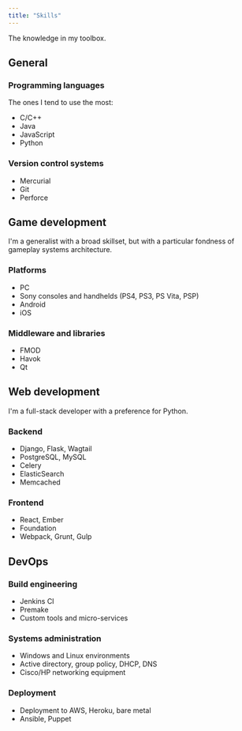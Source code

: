 ```yaml
---
title: "Skills"
--- 
```


The knowledge in my toolbox.

## General

### Programming languages
The ones I tend to use the most:

* C/C++
* Java
* JavaScript
* Python

### Version control systems
* Mercurial
* Git
* Perforce

## Game development
I'm a generalist with a broad skillset, but with a particular fondness of
gameplay systems architecture.

### Platforms
* PC
* Sony consoles and handhelds (PS4, PS3, PS Vita, PSP)
* Android
* iOS

### Middleware and libraries
* FMOD
* Havok
* Qt

## Web development
I'm a full-stack developer with a preference for Python.

### Backend
* Django, Flask, Wagtail
* PostgreSQL, MySQL
* Celery
* ElasticSearch
* Memcached

### Frontend
* React, Ember
* Foundation
* Webpack, Grunt, Gulp

## DevOps

### Build engineering
* Jenkins CI
* Premake
* Custom tools and micro-services

### Systems administration
* Windows and Linux environments
* Active directory, group policy, DHCP, DNS
* Cisco/HP networking equipment

### Deployment
* Deployment to AWS, Heroku, bare metal
* Ansible, Puppet
